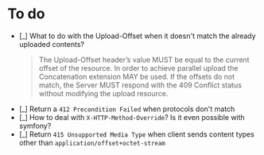 # To do

* [_] What to do with the Upload-Offset when it doesn't match the already uploaded contents?
    > The Upload-Offset header’s value MUST be equal to the current offset of the resource.
        In order to achieve parallel upload the Concatenation extension MAY be used. If the offsets do not match,
        the Server MUST respond with the 409 Conflict status without modifying the upload resource.
* [_] Return a `412 Precondition Failed` when protocols don't match
* [_] How to deal with `X-HTTP-Method-Override`? Is it even possible with symfony?
* [_] Return `415 Unsupported Media Type` when client sends content types other than `application/offset+octet-stream`
